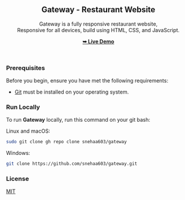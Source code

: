 <div align="center">


  <br />
  <br />

  <h2 align="center">Gateway - Restaurant Website</h2>

Gateway is a fully responsive restaurant website, <br />Responsive for all devices, build using HTML, CSS, and JavaScript.

<a href="https://snehaa603.github.io/gateway/"><strong>➥ Live Demo</strong></a>

</div>

<br />

### Prerequisites

Before you begin, ensure you have met the following requirements:

- [Git](https://git-scm.com/downloads "Download Git") must be installed on your operating system.

### Run Locally

To run **Gateway** locally, run this command on your git bash:

Linux and macOS:

```bash
sudo git clone gh repo clone snehaa603/gateway
```

Windows:

```bash
git clone https://github.com/snehaa603/gateway.git
```

### License

[MIT](https://choosealicense.com/licenses/mit/)

